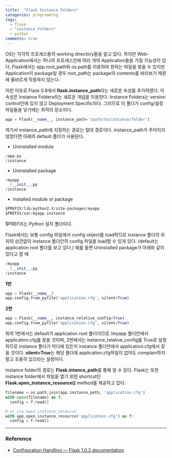 ```yaml
---
title:  "Flask Instance Folders"
categories: programming
tags:
  - flask
  - "instance folders"
  - python
comments: true
---
```

OS는 각각의 프로세스들의 working directory들을 알고 있다. 하지만 Web-Application에서는 하나의 프로세스안에 여러 개의 Application들을 가질 가능성이 있다. Flask에서는 app.root_path와 os.path를 이용하여 원하는 파일을 찾을 수 있지만 Application이 package일 경우 root_path는 package의 contents를 바라보기 때문에 올바르게 작동하지 않는다.

이런 이유로 Flask 0.8에서 **flask.instance_path**라는 새로운 속성를 추가하였다. 이 속성은 Instance Folders라는 새로운 개념을 이용한다. Instance Folders는 version control안에 있지 않고 Deployment Specific이다. 그러므로 이 폴더가 config/설정 파일들을 넣기에는 최적의 장소이다.

```python
app = Flask(__name__, instance_path='/path/to/instance/folder')
```

여기서 instance_path에 지정하는 경로는 절대 경로이다. instance_path가 주어지지 않았다면 아래의 default 폴더가 사용된다.

* Uninstalled module

```python
/app.py
/instance
```

* Uninstalled package

```python
/myapp
  /__init__.py
/instance
```

* Installed module or package

```python
$PREFIX/lib/python2.X/site-packages/myapp
$PREFIX/var/myapp-instance
```

$PREFIX는 Python 설치 폴더이다.

Flask에서는 보통 config 파일에서 config object를 load하므로 instance 폴더의 위치의 상관없이 instance 폴더안의 config 파일을 load할 수 있게 있다. (default는 application root 폴더를 보고 있다.)
예를 들면 Uninstalled package가 아래와 같이 있다고 할 때

```python
/myapp
  /__init__.py
/instance
```

**1번**

```python
app = Flask(__name__)
app.config.from_pyfile('application.cfg', silent=True)
```

**2번**

```python
app = Flask(__name__, instance_relative_config=True)
app.config.from_pyfile('application.cfg', silent=True)
```

위의 1번에서는 default가 application root 폴더이므로 /myapp 폴더안에서 application.cfg를 찾을 것이며, 2번에서는 instance_relative_config를 True로 설정하므로 instance 폴더가 어디에 있든지 instance 폴더안에서 application.cfg에서 찾을 것이다. **silent=True**는 해당 폴더에 application.cfg파일이 없어도 complain하지 말고 조용히 있으라는 설정이다.

instance folder의 경로는 **Flask.intance_path**를 통해 알 수 있다. Flask는 또한 instance folder에서 파일을 열기 위한 shortcut인 **Flask.open_instance_resource()** method를 제공하고 있다.

```python
filename = os.path.join(app.instance_path, 'application.cfg')
with open(filename) as f:
  config = f.read()

# or via open_instance_resource
with app.open_instance_resource('applicatoin.cfg') as f:
  config = f.read()
```

---

### Reference

+ [Configuration Handling — Flask 1.0.2 documentation](http://flask.pocoo.org/docs/1.0/config/)
